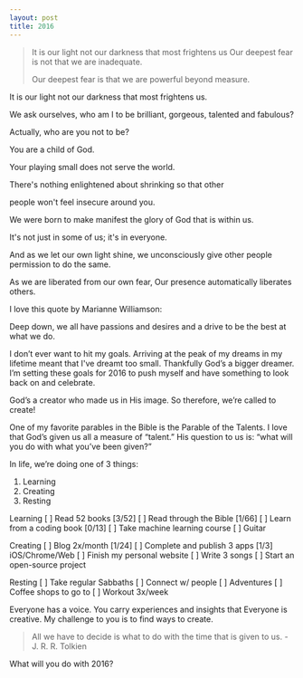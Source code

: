 ```yaml
---
layout: post
title: 2016
---
```


>It is our light not our darkness that most frightens us  Our deepest fear is not that we are inadequate.
>
>Our deepest fear is that we are powerful beyond measure.

It is our light not our darkness that most frightens us.

We ask ourselves, who am I to be brilliant, gorgeous,
talented and fabulous?

Actually, who are you not to be?

You are a child of God.

Your playing small does not serve the world.

There's nothing enlightened about shrinking so that other

people won't feel insecure around you.

We were born to make manifest the glory of
God that is within us.

It's not just in some of us; it's in everyone.

And as we let our own light shine,
we unconsciously give other people
permission to do the same.

As we are liberated from our own fear,
Our presence automatically liberates others.


I love this quote by Marianne Williamson:


Deep down, we all have passions and desires and a drive to be the best at what we do.

I don’t ever want to hit my goals. Arriving at the peak of my dreams in my lifetime meant that I've dreamt too small. Thankfully God’s a bigger dreamer. I’m setting these goals for 2016 to push myself and have something to look back on and celebrate.

God’s a creator who made us in His image. So therefore, we’re called to create!

One of my favorite parables in the Bible is the Parable of the Talents. I love that God’s given us all a measure of “talent.” His question to us is: “what will you do with what you’ve been given?”

In life, we’re doing one of 3 things:
1) Learning
2) Creating
3) Resting

Learning
[ ] Read 52 books [3/52]
[ ] Read through the Bible [1/66]
[ ] Learn from a coding book [0/13]
[ ] Take machine learning course
[ ] Guitar

Creating
[ ] Blog 2x/month [1/24]
[ ] Complete and publish 3 apps [1/3] iOS/Chrome/Web
[ ] Finish my personal website
[ ] Write 3 songs
[ ] Start an open-source project

Resting
[ ] Take regular Sabbaths
[ ] Connect w/ people
[ ] Adventures
[ ] Coffee shops to go to
[ ] Workout 3x/week

Everyone has a voice. You carry experiences and insights that
Everyone is creative. My challenge to you is to find ways to create.

> All we have to decide is what to do with the time that is given to us. - J. R. R. Tolkien

What will you do with 2016?
